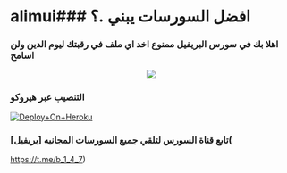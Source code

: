 # alimui### افضل السورسات يبني .؟

### اهلا بك في سورس البريفيل ممنوع اخد اي ملف في رقبتك ليوم الدين ولن اسامح

<p align="center"><a href="https://t.me/c_3_517"><img src="https://telegra.ph/file/03341a31ae8da70c95ae6.jpg"></a></p>


### التنصيب عبر هيروكو

[![Deploy+On+Heroku](https://www.herokucdn.com/deploy/button.svg)](https://heroku.com/deploy?template=https://github.com/Elbrevl/alimui)




### تابع قناة السورس لتلقي جميع السورسات المجانيه [بريفيل](
https://t.me/b_1_4_7)



